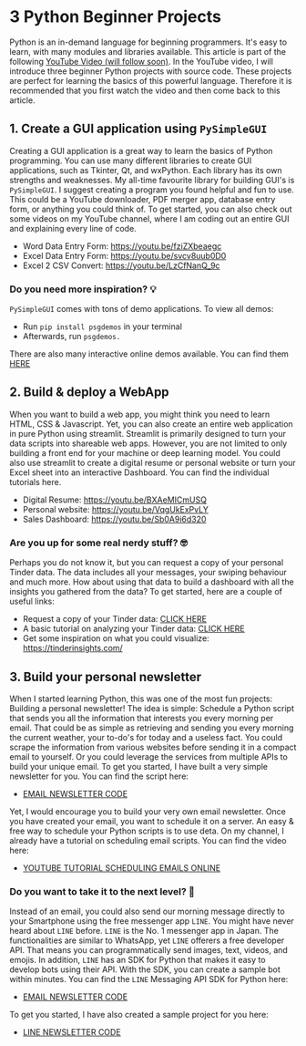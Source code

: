 # 3 Python Beginner Projects

Python is an in-demand language for beginning programmers. It's easy to learn, with many modules and libraries available. This article is part of the following [YouTube Video (will follow soon)](https://youtube.com/c/codingisfun). In the YouTube video, I will introduce three beginner Python projects with source code. These projects are perfect for learning the basics of this powerful language.
Therefore it is recommended that you first watch the video and then come back to this article.  

## 1. Create a GUI application using `PySimpleGUI`

Creating a GUI application is a great way to learn the basics of Python programming. You can use many different libraries to create GUI applications, such as Tkinter, Qt, and wxPython. Each library has its own strengths and weaknesses. My all-time favourite library for building GUI's is `PySimpleGUI`.
I suggest creating a program you found helpful and fun to use. This could be a YouTube downloader, PDF merger app, database entry form, or anything you could think of.
To get started, you can also check out some videos on my YouTube channel, where I am coding out an entire GUI and explaining every line of code.

- Word Data Entry Form: https://youtu.be/fziZXbeaegc
- Excel Data Entry Form: https://youtu.be/svcv8uub0D0
- Excel 2 CSV Convert: https://youtu.be/LzCfNanQ_9c

### Do you need more inspiration? 💡

`PySimpleGUI` comes with tons of demo applications.
To view all demos:

- Run `pip install psgdemos` in your terminal
- Afterwards, run `psgdemos.`

There are also many interactive online demos available. You can find them [HERE](https://pysimplegui.trinket.io/demo-programs#/demo-programs/intro-to-this-page)

## 2. Build & deploy a WebApp

When you want to build a web app, you might think you need to learn HTML, CSS & Javascript. Yet, you can also create an entire web application in pure Python using streamlit. Streamlit is primarily designed to turn your data scripts into shareable web apps. However, you are not limited to only building a front end for your machine or deep learning model. You could also use streamlit to create a digital resume or personal website or turn your Excel sheet into an interactive Dashboard. You can find the individual tutorials here.

- Digital Resume: https://youtu.be/BXAeMICmUSQ
- Personal website: https://youtu.be/VqgUkExPvLY
- Sales Dashboard: https://youtu.be/Sb0A9i6d320

### Are you up for some real nerdy stuff? 🤓
Perhaps you do not know it, but you can request a copy of your personal Tinder data. The data includes all your messages, your swiping behaviour and much more. How about using that data to build a dashboard with all the insights you gathered from the data?
To get started, here are a couple of useful links:  

- Request a copy of your Tinder data: [CLICK HERE](https://www.help.tinder.com/hc/en-us/articles/115005626726-How-do-I-request-a-copy-of-my-personal-data-)
- A basic tutorial on analyzing your Tinder data: [CLICK HERE](https://medium.com/analytics-vidhya/tinder-data-54ba494e0a59)
- Get some inspiration on what you could visualize: https://tinderinsights.com/

## 3. Build your personal newsletter

When I started learning Python, this was one of the most fun projects: Building a personal newsletter! The idea is simple: Schedule a Python script that sends you all the information that interests you every morning per email. That could be as simple as retrieving and sending you every morning the current weather, your to-do's for today and a useless fact. You could scrape the information from various websites before sending it in a compact email to yourself. Or you could leverage the services from multiple APIs to build your unique email.
To get you started, I have built a very simple newsletter for you. You can find the script here:

- [EMAIL NEWSLETTER CODE](/personal_newsletter/EMAIL_VERSION/main.py)

Yet, I would encourage you to build your very own email newsletter. Once you have created your email, you want to schedule it on a server. An easy & free way to schedule your Python scripts is to use deta. On my channel, I already have a tutorial on scheduling email scripts. You can find the video here:

- [YOUTUBE TUTORIAL SCHEDULING EMAILS ONLINE](https://youtu.be/OLrC4J2-pvk)

### Do you want to take it to the next level? 🚀

Instead of an email, you could also send our morning message directly to your Smartphone using the free messenger app `LINE`. You might have never heard about `LINE` before. `LINE` is the No. 1 messenger app in Japan. The functionalities are similar to WhatsApp, yet `LINE` offerers a free developer API. That means you can programmatically send images, text, videos, and emojis. In addition, `LINE` has an SDK for Python that makes it easy to develop bots using their API. With the SDK, you can create a sample bot within minutes.
You can find the `LINE` Messaging API SDK for Python here:

- [EMAIL NEWSLETTER CODE](https://github.com/Sven-Bo/three-python-beginner-projects/blob/master/personal_newsletter/EMAIL_Version/main.py)

To get you started, I have also created a sample project for you here:

- [LINE NEWSLETTER CODE](https://github.com/Sven-Bo/three-python-beginner-projects/blob/master/personal_newsletter/LINE_Version/main.py)